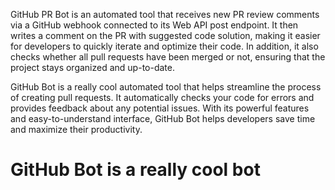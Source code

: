 GitHub PR Bot is an automated tool that receives new PR review comments via a GitHub webhook connected to its Web API post endpoint. It then writes a comment on the PR with suggested code solution, making it easier for developers to quickly iterate and optimize their code. In addition, it also checks whether all pull requests have been merged or not, ensuring that the project stays organized and up-to-date.

GitHub Bot is a really cool automated tool that helps streamline the process of creating pull requests. It automatically checks your code for errors and provides feedback about any potential issues. With its powerful features and easy-to-understand interface, GitHub Bot helps developers save time and maximize their productivity.

# GitHub Bot is a really cool bot
